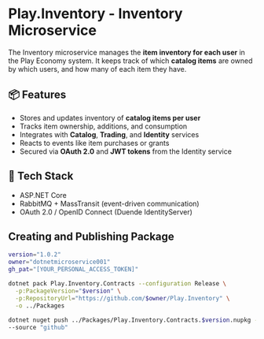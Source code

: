 # Play.Inventory - Inventory Microservice

The Inventory microservice manages the **item inventory for each user** in the Play Economy system. It keeps track of which **catalog items** are owned by which users, and how many of each item they have.

## 📦 Features

- Stores and updates inventory of **catalog items per user**
- Tracks item ownership, additions, and consumption
- Integrates with **Catalog**, **Trading**, and **Identity** services
- Reacts to events like item purchases or grants
- Secured via **OAuth 2.0** and **JWT tokens** from the Identity service

## 🧱 Tech Stack

- ASP.NET Core
- RabbitMQ + MassTransit (event-driven communication)
- OAuth 2.0 / OpenID Connect (Duende IdentityServer)


## Creating and Publishing Package 
```bash
version="1.0.2"
owner="dotnetmicroservice001"
gh_pat="[YOUR_PERSONAL_ACCESS_TOKEN]"

dotnet pack Play.Inventory.Contracts --configuration Release \
  -p:PackageVersion="$version" \
  -p:RepositoryUrl="https://github.com/$owner/Play.Inventory" \
  -o ../Packages
  
dotnet nuget push ../Packages/Play.Inventory.Contracts.$version.nupkg --api-key $gh_pat \
--source "github"
```